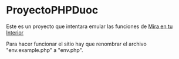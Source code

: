 # ProyectoPHPDuoc

Este es un proyecto que intentara emular las funciones de [Mira en tu Interior](http://www.miraentuinterior.com/es/)

Para hacer funcionar el sitio hay que renombrar el archivo "env.example.php" a "env.php".
